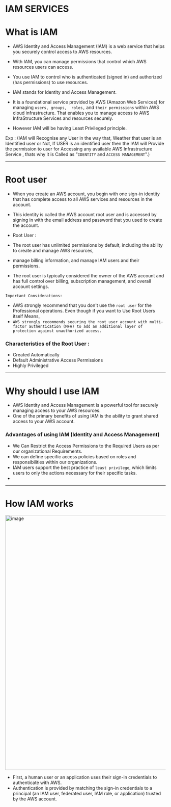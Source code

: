 # IAM SERVICES
# What is IAM
* AWS Identity and Access Management (IAM) is a web service that helps you securely control access to AWS resources.
* With IAM, you can manage permissions that control which AWS resources users can access.
* You use IAM to control who is authenticated (signed in) and authorized (has permissions) to use resources.


* IAM stands for Identity and Access Management. 
* It is a foundational service provided by AWS (Amazon Web Services) for managing ```users, groups,  roles,``` and ```their permissions``` within AWS cloud infrastructure. That enables you to manage access to AWS InfraStructure Services and resources securely.
* However IAM will be having Least Privileged principle.

Exp : (IAM will Recognise any User in the way that, Weather that user is an Identified user or Not, If USER is an identified user then the IAM will Provide the permission to user for Accessing any available AWS Infrastructure Service , thats why it is Called as  "```IDENTITY``` and ```ACCESS MANAGEMENT```".)

----


# Root user
* When you create an AWS account, you begin with one sign-in identity that has complete access to all AWS services and resources in the account.
* This identity is called the AWS account root user and is accessed by signing in with the email address and password that you used to create the account.


* Root User :
* The root user has unlimited permissions by default, including the ability to create and manage AWS resources,
* manage billing information, and manage IAM users and their permissions.

* The root user is typically considered the owner of the AWS account and has full control over billing, subscription management, and overall account settings.

```Important Considerations:```
* AWS strongly recommend that you don't use the ```root user``` for the Professional operations. Even though if you want to Use Root Users itself Means,
* ```AWS strongly recommends securing the root user account with multi-factor authentication (MFA) to add an additional layer of protection against unauthorized access.```

### Characteristics of the Root User :
* Created Automatically 
* Default Administrative Access Permissions 
* Highly Privileged



----  
# Why should I use IAM
* AWS Identity and Access Management is a powerful tool for securely managing access to your AWS resources.
* One of the primary benefits of using IAM is the ability to grant shared access to your AWS account.

### Advantages of using IAM (Identity and Access Management) 
* We Can Restrict the Access Permissions to the Required Users as per our organizational Requirements.
* We can define specific access policies based on roles and responsibilities within our organizations.
* IAM users support the best practice of ```least privilege```, which limits users to only the actions necessary for their specific tasks.
* 

------
# How IAM works
<img width="800" alt="image" src="https://github.com/sumanthrao04/Learning/assets/68411350/ebc8f8cb-2101-438b-b793-cca7eca510ea">

* First, a human user or an application uses their sign-in credentials to authenticate with AWS. 
* Authentication is provided by matching the sign-in credentials to a principal (an IAM user, federated user, IAM role, or application) trusted by the AWS account.


